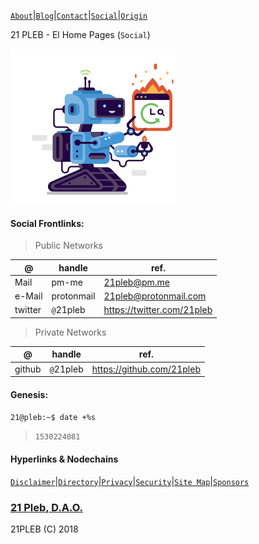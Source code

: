 [`About`](/docs/pages/about)|[`Blog`](/docs/pages/blog)|[`Contact`](/docs/pages/contact)|[`Social`](/docs/pages/social)|[`Origin`](/docs/pages/origin)

21 PLEB - El Home Pages (`Social`)

![](/docs/assets/images/svgs/21.svg)


#### Social Frontlinks:
>Public Networks

|@|handle|ref.|
|---|---|---|
|Mail|pm-me|21pleb@pm.me|
|e-Mail|protonmail|21pleb@protonmail.com|
|twitter|`@`21pleb|https://twitter.com/21pleb|

>Private Networks

|@|handle|ref.|
|---|---|---|
|github|`@`21pleb|https://github.com/21pleb|

#### Genesis:
`21@pleb:~$ date +%s`
>`1530224081`


#### Hyperlinks & Nodechains
[`Disclaimer`](/docs/pages/disclaimer)|[`Directory`](/docs/pages/directory)|[`Privacy`](/docs/pages/privacy)|[`Security`](/docs/pages/security)|[`Site Map`](docs/pages/sitemap)|[`Sponsors`](/docs/pages/sponsors)


### [21 Pleb, D.A.O.](https://21pleb.github.io)
21PLEB (C) 2018
